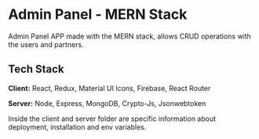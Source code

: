 # Admin Panel - MERN Stack

Admin Panel APP made with the MERN stack, allows CRUD operations with the users and partners.

## Tech Stack

**Client:** React, Redux, Material UI Icons, Firebase, React Router

**Server:** Node, Express, MongoDB, Crypto-Js, Jsonwebtoken

Inside the client and server folder are specific information about deployment, installation and env variables.
